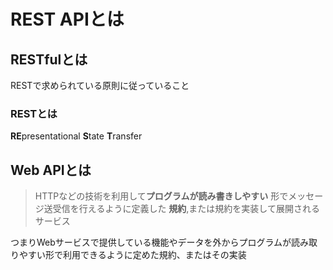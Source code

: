 # REST APIとは

## RESTfulとは
RESTで求められている原則に従っていること　

### RESTとは
**RE**presentational **S**tate **T**ransfer


## Web APIとは
> HTTPなどの技術を利用して**プログラムが読み書きしやすい**
> 形でメッセージ送受信を行えるように定義した
> **規約**,または規約を実装して展開されるサービス

つまりWebサービスで提供している機能やデータを外からプログラムが読み取りやすい形で利用できるように定めた規約、またはその実装
